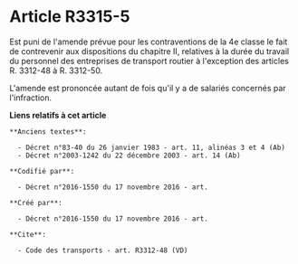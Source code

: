 # Article R3315-5

Est puni de l'amende prévue pour les contraventions de la 4e classe le fait de contrevenir aux dispositions du chapitre II,
relatives à la durée du travail du personnel des entreprises de transport routier à l'exception des articles R. 3312-48 à R.
3312-50. 

L'amende est prononcée autant de fois qu'il y a de salariés concernés par l'infraction.

**Liens relatifs à cet article**

	**Anciens textes**:

	  - Décret n°83-40 du 26 janvier 1983 - art. 11, alinéas 3 et 4 (Ab)
	  - Décret n°2003-1242 du 22 décembre 2003 - art. 14 (Ab)

	**Codifié par**:

	  - Décret n°2016-1550 du 17 novembre 2016 - art.

	**Créé par**:

	  - Décret n°2016-1550 du 17 novembre 2016 - art.

	**Cite**:

	  - Code des transports - art. R3312-48 (VD)
